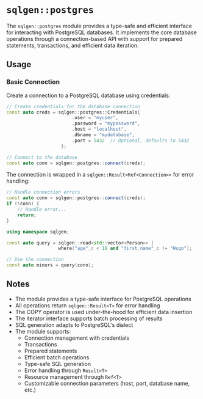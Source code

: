 # `sqlgen::postgres`

The `sqlgen::postgres` module provides a type-safe and efficient interface for interacting with PostgreSQL databases. It implements the core database operations through a connection-based API with support for prepared statements, transactions, and efficient data iteration.

## Usage

### Basic Connection

Create a connection to a PostgreSQL database using credentials:

```cpp
// Create credentials for the database connection
const auto creds = sqlgen::postgres::Credentials{
                        .user = "myuser",
                        .password = "mypassword",
                        .host = "localhost",
                        .dbname = "mydatabase",
                        .port = 5432  // Optional, defaults to 5432
                    };

// Connect to the database
const auto conn = sqlgen::postgres::connect(creds);
```

The connection is wrapped in a `sqlgen::Result<Ref<Connection>>` for error handling:

```cpp
// Handle connection errors
const auto conn = sqlgen::postgres::connect(creds);
if (!conn) {
    // Handle error...
    return;
}

using namespace sqlgen;

const auto query = sqlgen::read<std::vector<Person>> |
                   where("age"_c < 18 and "first_name"_c != "Hugo");

// Use the connection
const auto minors = query(conn);
```

## Notes

- The module provides a type-safe interface for PostgreSQL operations
- All operations return `sqlgen::Result<T>` for error handling
- The COPY operator is used under-the-hood for efficient data insertion
- The iterator interface supports batch processing of results
- SQL generation adapts to PostgreSQL's dialect
- The module supports:
  - Connection management with credentials
  - Transactions
  - Prepared statements
  - Efficient batch operations
  - Type-safe SQL generation
  - Error handling through `Result<T>`
  - Resource management through `Ref<T>`
  - Customizable connection parameters (host, port, database name, etc.)

